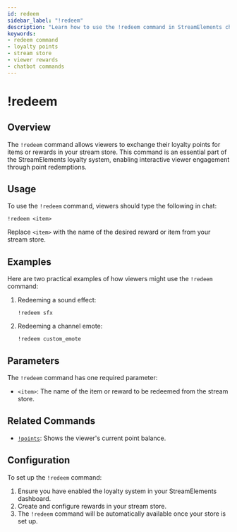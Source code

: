 ```yaml
---
id: redeem
sidebar_label: "!redeem"
description: "Learn how to use the !redeem command in StreamElements chatbot to let viewers redeem items or rewards from your loyalty store using their points."
keywords:
- redeem command
- loyalty points
- stream store
- viewer rewards
- chatbot commands
---
```


# !redeem

## Overview

The `!redeem` command allows viewers to exchange their loyalty points for items or rewards in your stream store. This command is an essential part of the StreamElements loyalty system, enabling interactive viewer engagement through point redemptions.

## Usage

To use the `!redeem` command, viewers should type the following in chat:

```
!redeem <item>
```

Replace `<item>` with the name of the desired reward or item from your stream store.

## Examples

Here are two practical examples of how viewers might use the `!redeem` command:

1. Redeeming a sound effect:
   ```
   !redeem sfx
   ```

2. Redeeming a channel emote:
   ```
   !redeem custom_emote
   ```

## Parameters

The `!redeem` command has one required parameter:

- `<item>`: The name of the item or reward to be redeemed from the stream store.

## Related Commands

- [`!points`](points.md): Shows the viewer's current point balance.

## Configuration

To set up the `!redeem` command:

1. Ensure you have enabled the loyalty system in your StreamElements dashboard.
2. Create and configure rewards in your stream store.
3. The `!redeem` command will be automatically available once your store is set up.
